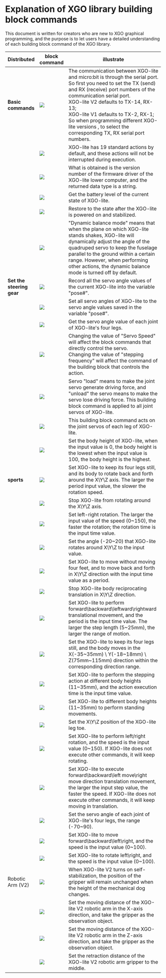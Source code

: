 ﻿---
sidebar_position: 5
sidebar_label: Explanation of XGO library building block commands
---

# Explanation of XGO library building block commands

This document is written for creators who are new to XGO graphical programming, and the purpose is to let users have a detailed understanding of each building block command of the XGO library.

| Distributed               | block command                                           | illustrate                                                   |
| ------------------------- | ------------------------------------------------------- | ------------------------------------------------------------ |
| **Basic commands**        | ![](https://wiki-media-ef.oss-cn-hongkong.aliyuncs.com//images/microbit-xgo-lite-v2-xgolibrary-1.png)  | The communication between XGO-lite and micro:bit is through the serial port. So first you need to set the TX (send) and RX (receive) port numbers of the communication serial port. <br />XGO-lite V2 defaults to TX-14, RX-13; <br />XGO-lite V1 defaults to TX-2, RX-1;<br />So when programming different XGO-lite versions , to select the corresponding TX, RX serial port numbers. |
|                           | ![](https://wiki-media-ef.oss-cn-hongkong.aliyuncs.com//images/microbit-xgo-lite-v2-xgolibrary-2.png)  | XGO-lite has 19 standard actions by default, and these actions will not be interrupted during execution. |
|                           | ![](https://wiki-media-ef.oss-cn-hongkong.aliyuncs.com//images/microbit-xgo-lite-v2-xgolibrary-32.png) | What is obtained is the version number of the firmware driver of the XGO-lite lower computer, and the returned data type is a string. |
|                           | ![](https://wiki-media-ef.oss-cn-hongkong.aliyuncs.com//images/microbit-xgo-lite-v2-xgolibrary-31.png) | Get the battery level of the current state of XGO-lite.      |
|                           | ![](https://wiki-media-ef.oss-cn-hongkong.aliyuncs.com//images/microbit-xgo-lite-v2-xgolibrary-30.png) | Restore to the state after the XGO-lite is powered on and stabilized. |
|                           | ![](https://wiki-media-ef.oss-cn-hongkong.aliyuncs.com//images/microbit-xgo-lite-v2-xgolibrary-29.png) | "Dynamic balance mode" means that when the plane on which XGO-lite stands shakes, XGO-lite will dynamically adjust the angle of the quadruped servo to keep the fuselage parallel to the ground within a certain range. However, when performing other actions, the dynamic balance mode is turned off by default. |
| **Set the steering gear** | ![](https://wiki-media-ef.oss-cn-hongkong.aliyuncs.com//images/microbit-xgo-lite-v2-xgolibrary-27.png) | Record all the servo angle values of the current XGO-lite into the variable "pose#". |
|                           | ![](https://wiki-media-ef.oss-cn-hongkong.aliyuncs.com//images/microbit-xgo-lite-v2-xgolibrary-26.png) | Set all servo angles of XGO-lite to the servo angle values saved in the variable "pose#". |
|                           | ![](https://wiki-media-ef.oss-cn-hongkong.aliyuncs.com//images/microbit-xgo-lite-v2-xgolibrary-28.png) | Get the servo angle value of each joint of XGO-lite's four legs. |
|                           | ![](https://wiki-media-ef.oss-cn-hongkong.aliyuncs.com//images/microbit-xgo-lite-v2-xgolibrary-23.png) | Changing the value of "Servo Speed" will affect the block commands that directly control the servo. <br />Changing the value of "stepping frequency" will affect the command of the building block that controls the action. |
|                           | ![](https://wiki-media-ef.oss-cn-hongkong.aliyuncs.com//images/microbit-xgo-lite-v2-xgolibrary-24.png) | Servo "load" means to make the joint servo generate driving force, and "unload" the servo means to make the servo lose driving force. This building block command is applied to all joint servos of XGO-lite. |
|                           | ![](https://wiki-media-ef.oss-cn-hongkong.aliyuncs.com//images/microbit-xgo-lite-v2-xgolibrary-25.png) | This building block command acts on the joint servos of each leg of XGO-lite. |
|                           | ![](https://wiki-media-ef.oss-cn-hongkong.aliyuncs.com//images/microbit-xgo-lite-v2-xgolibrary-22.png) | Set the body height of XGO-lite, when the input value is 0, the body height is the lowest when the input value is 100, the body height is the highest. |
| **sports**                | ![](https://wiki-media-ef.oss-cn-hongkong.aliyuncs.com//images/microbit-xgo-lite-v2-xgolibrary-14.png) | Set XGO-lite to keep its four legs still, and its body to rotate back and forth around the X\Y\Z axis. The larger the period input value, the slower the rotation speed. |
|                           | ![](https://wiki-media-ef.oss-cn-hongkong.aliyuncs.com//images/microbit-xgo-lite-v2-xgolibrary-17.png) | Stop XGO-lite from rotating around the X\Y\Z axis.           |
|                           | ![](https://wiki-media-ef.oss-cn-hongkong.aliyuncs.com//images/microbit-xgo-lite-v2-xgolibrary-19.png) | Set left-right rotation. The larger the input value of the speed (0~150), the faster the rotation; the rotation time is the input time value. |
|                           | ![](https://wiki-media-ef.oss-cn-hongkong.aliyuncs.com//images/microbit-xgo-lite-v2-xgolibrary-18.png) | Set the angle (-20~20) that XGO-lite rotates around X\Y\Z to the input value. |
|                           | ![](https://wiki-media-ef.oss-cn-hongkong.aliyuncs.com//images/microbit-xgo-lite-v2-xgolibrary-18.png) | Set XGO-lite to move without moving four feet, and to move back and forth in X\Y\Z direction with the input time value as a period. |
|                           | ![](https://wiki-media-ef.oss-cn-hongkong.aliyuncs.com//images/microbit-xgo-lite-v2-xgolibrary-20.png) | Stop XGO-lite body reciprocating translation in X\Y\Z direction. |
|                           | ![](https://wiki-media-ef.oss-cn-hongkong.aliyuncs.com//images/microbit-xgo-lite-v2-xgolibrary-16.png) | Set XGO-lite to perform forward\backward\leftward\rightward translational movement, and the period is the input time value. The larger the step length (5~25mm), the larger the range of motion. |
|                           | ![](https://wiki-media-ef.oss-cn-hongkong.aliyuncs.com//images/microbit-xgo-lite-v2-xgolibrary-14.png) | Set the XGO-lite to keep its four legs still, and the body moves in the X(-35~35mm) \ Y(-18~18mm) \ Z(75mm~115mm) direction within the corresponding direction range. |
|                           | ![](https://wiki-media-ef.oss-cn-hongkong.aliyuncs.com//images/microbit-xgo-lite-v2-xgolibrary-13.png) | Set XGO-lite to perform the stepping action at different body heights (11~35mm), and the action execution time is the input time value. |
|                           | ![](https://wiki-media-ef.oss-cn-hongkong.aliyuncs.com//images/microbit-xgo-lite-v2-xgolibrary-12.png) | Set XGO-lite to different body heights (11~35mm) to perform standing movements. |
|                           | ![](https://wiki-media-ef.oss-cn-hongkong.aliyuncs.com//images/microbit-xgo-lite-v2-xgolibrary-11.png) | Set the X\Y\Z position of the XGO-lite leg toe.              |
|                           | ![](https://wiki-media-ef.oss-cn-hongkong.aliyuncs.com//images/microbit-xgo-lite-v2-xgolibrary-10.png) | Set XGO-lite to perform left/right rotation, and the speed is the input value (0~150). If XGO-lite does not execute other commands, it will keep rotating. |
|                           | ![](https://wiki-media-ef.oss-cn-hongkong.aliyuncs.com//images/microbit-xgo-lite-v2-xgolibrary-9.png)  | Set XGO-lite to execute forward\backward\left move\right move direction translation movement, the larger the input step value, the faster the speed. If XGO-lite does not execute other commands, it will keep moving in translation. |
|                           | ![](https://wiki-media-ef.oss-cn-hongkong.aliyuncs.com//images/microbit-xgo-lite-v2-xgolibrary-8.png)  | Set the servo angle of each joint of XGO-lite's four legs, the range (-70~90). |
|                           | ![](https://wiki-media-ef.oss-cn-hongkong.aliyuncs.com//images/microbit-xgo-lite-v2-xgolibrary-7.png)  | Set XGO-lite to move forward\backward\left\right, and the speed is the input value (0~100). |
|                           | ![](https://wiki-media-ef.oss-cn-hongkong.aliyuncs.com//images/microbit-xgo-lite-v2-xgolibrary-6.png)  | Set XGO-lite to rotate left\right, and the speed is the input value (0~100). |
| Robotic Arm (V2)          | ![](https://wiki-media-ef.oss-cn-hongkong.aliyuncs.com//images/microbit-xgo-lite-v2-xgolibrary-2.png)  | When XGO-lite V2 turns on self-stabilization, the position of the gripper will remain unchanged when the height of the mechanical dog changes. |
|                           | ![](https://wiki-media-ef.oss-cn-hongkong.aliyuncs.com//images/microbit-xgo-lite-v2-xgolibrary-5.png)  | Set the moving distance of the XGO-lite V2 robotic arm in the X-axis direction, and take the gripper as the observation object. |
|                           | ![](https://wiki-media-ef.oss-cn-hongkong.aliyuncs.com//images/microbit-xgo-lite-v2-xgolibrary-3.png)  | Set the moving distance of the XGO-lite V2 robotic arm in the Z-axis direction, and take the gripper as the observation object. |
|                           | ![](https://wiki-media-ef.oss-cn-hongkong.aliyuncs.com//images/microbit-xgo-lite-v2-xgolibrary-4.png)  | Set the retraction distance of the XGO-lite V2 robotic arm gripper to the middle. |
